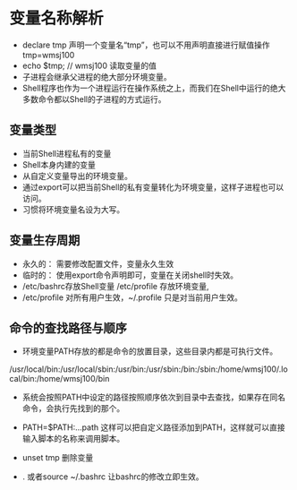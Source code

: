 # 变量名称解析

- declare tmp 声明一个变量名“tmp”，也可以不用声明直接进行赋值操作 tmp=wmsj100
- echo $tmp; // wmsj100 读取变量的值
- 子进程会继承父进程的绝大部分环境变量。
- Shell程序也作为一个进程运行在操作系统之上，而我们在Shell中运行的绝大多数命令都以Shell的子进程的方式运行。

## 变量类型
- 当前Shell进程私有的变量
- Shell本身内建的变量
- 从自定义变量导出的环境变量。
- 通过export可以把当前Shell的私有变量转化为环境变量，这样子进程也可以访问。
- 习惯将环境变量名设为大写。

## 变量生存周期
- 永久的： 需要修改配置文件，变量永久生效
- 临时的： 使用export命令声明即可，变量在关闭shell时失效。
- /etc/bashrc存放Shell变量 /etc/profile 存放环境变量,
- /etc/profile 对所有用户生效，~/.profile 只是对当前用户生效。

## 命令的查找路径与顺序
- 环境变量PATH存放的都是命令的放置目录，这些目录内都是可执行文件。

/usr/local/bin:/usr/local/sbin:/usr/bin:/usr/sbin:/bin:/sbin:/home/wmsj100/.local/bin:/home/wmsj100/bin

- 系统会按照PATH中设定的路径按照顺序依次到目录中去查找，如果存在同名命令，会执行先找到的那个。

- PATH=$PATH:...path 这样可以把自定义路径添加到PATH，这样就可以直接输入脚本的名称来调用脚本。

- unset tmp 删除变量

- . 或者source ~/.bashrc 让bashrc的修改立即生效。


